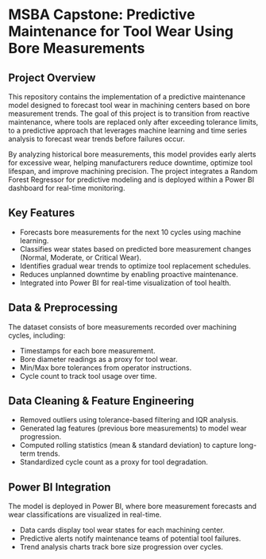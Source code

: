 # MSBA Capstone: Predictive Maintenance for Tool Wear Using Bore Measurements

## Project Overview
This repository contains the implementation of a predictive maintenance model designed to forecast tool wear in machining centers based on bore measurement trends. The goal of this project is to transition from reactive maintenance, where tools are replaced only after exceeding tolerance limits, to a predictive approach that leverages machine learning and time series analysis to forecast wear trends before failures occur.

By analyzing historical bore measurements, this model provides early alerts for excessive wear, helping manufacturers reduce downtime, optimize tool lifespan, and improve machining precision. The project integrates a Random Forest Regressor for predictive modeling and is deployed within a Power BI dashboard for real-time monitoring.

## Key Features
* Forecasts bore measurements for the next 10 cycles using machine learning.  
*  Classifies wear states based on predicted bore measurement changes (Normal, Moderate, or Critical Wear).  
*  Identifies gradual wear trends to optimize tool replacement schedules.  
*  Reduces unplanned downtime by enabling proactive maintenance.  
*  Integrated into Power BI for real-time visualization of tool health.  

## Data & Preprocessing
The dataset consists of bore measurements recorded over machining cycles, including:  
  
* Timestamps for each bore measurement.  
* Bore diameter readings as a proxy for tool wear.  
* Min/Max bore tolerances from operator instructions.  
* Cycle count to track tool usage over time.  

## Data Cleaning & Feature Engineering
* Removed outliers using tolerance-based filtering and IQR analysis.  
* Generated lag features (previous bore measurements) to model wear progression.  
* Computed rolling statistics (mean & standard deviation) to capture long-term trends.  
* Standardized cycle count as a proxy for tool degradation.  

## Power BI Integration  
The model is deployed in Power BI, where bore measurement forecasts and wear classifications are visualized in real-time.  

* Data cards display tool wear states for each machining center.  
* Predictive alerts notify maintenance teams of potential tool failures.  
* Trend analysis charts track bore size progression over cycles.  